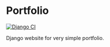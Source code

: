 # Portfolio
[![Django CI](https://github.com/Bubuclem/portfolio/actions/workflows/django.yml/badge.svg)](https://github.com/Bubuclem/portfolio/actions/workflows/django.yml)

Django website for very simple portfolio.